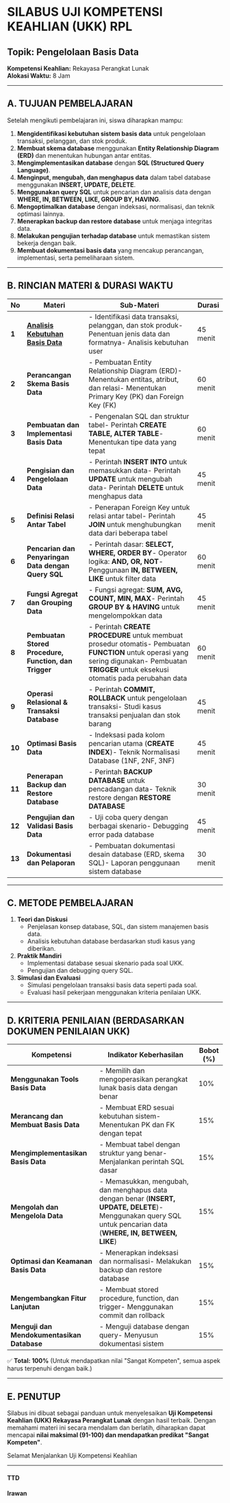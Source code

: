 # **SILABUS UJI KOMPETENSI KEAHLIAN (UKK) RPL**

## **Topik: Pengelolaan Basis Data**

**Kompetensi Keahlian:** Rekayasa Perangkat Lunak\
**Alokasi Waktu:** 8 Jam

---

## **A. TUJUAN PEMBELAJARAN**

Setelah mengikuti pembelajaran ini, siswa diharapkan mampu:

1. **Mengidentifikasi kebutuhan sistem basis data** untuk pengelolaan transaksi, pelanggan, dan stok produk.
2. **Membuat skema database** menggunakan **Entity Relationship Diagram (ERD)** dan menentukan hubungan antar entitas.
3. **Mengimplementasikan database** dengan **SQL (Structured Query Language)**.
4. **Menginput, mengubah, dan menghapus data** dalam tabel database menggunakan **INSERT, UPDATE, DELETE**.
5. **Menggunakan query SQL** untuk pencarian dan analisis data dengan **WHERE, IN, BETWEEN, LIKE, GROUP BY, HAVING**.
6. **Mengoptimalkan database** dengan indeksasi, normalisasi, dan teknik optimasi lainnya.
7. **Menerapkan backup dan restore database** untuk menjaga integritas data.
8. **Melakukan pengujian terhadap database** untuk memastikan sistem bekerja dengan baik.
9. **Membuat dokumentasi basis data** yang mencakup perancangan, implementasi, serta pemeliharaan sistem.

---

## **B. RINCIAN MATERI & DURASI WAKTU**

| **No** | **Materi**                                            | **Sub-Materi**                                                                                                                                                                                 | **Durasi** |
| ------ | ----------------------------------------------------- | ---------------------------------------------------------------------------------------------------------------------------------------------------------------------------------------------- | ---------- |
| **1**  | [**Analisis Kebutuhan Basis Data**](./1/README.MD)                     | - Identifikasi data transaksi, pelanggan, dan stok produk- Penentuan jenis data dan formatnya- Analisis kebutuhan user                                                                         | 45 menit   |
| **2**  | **Perancangan Skema Basis Data**                      | - Pembuatan Entity Relationship Diagram (ERD)- Menentukan entitas, atribut, dan relasi- Menentukan Primary Key (PK) dan Foreign Key (FK)                                                       | 60 menit   |
| **3**  | **Pembuatan dan Implementasi Basis Data**             | - Pengenalan SQL dan struktur tabel- Perintah **CREATE TABLE, ALTER TABLE**- Menentukan tipe data yang tepat                                                                                   | 60 menit   |
| **4**  | **Pengisian dan Pengelolaan Data**                    | - Perintah **INSERT INTO** untuk memasukkan data- Perintah **UPDATE** untuk mengubah data- Perintah **DELETE** untuk menghapus data                                                            | 45 menit   |
| **5**  | **Definisi Relasi Antar Tabel**                       | - Penerapan Foreign Key untuk relasi antar tabel- Perintah **JOIN** untuk menghubungkan data dari beberapa tabel                                                                               | 45 menit   |
| **6**  | **Pencarian dan Penyaringan Data dengan Query SQL**   | - Perintah dasar: **SELECT, WHERE, ORDER BY**- Operator logika: **AND, OR, NOT**- Penggunaan **IN, BETWEEN, LIKE** untuk filter data                                                           | 60 menit   |
| **7**  | **Fungsi Agregat dan Grouping Data**                  | - Fungsi agregat: **SUM, AVG, COUNT, MIN, MAX**- Perintah **GROUP BY & HAVING** untuk mengelompokkan data                                                                                      | 45 menit   |
| **8**  | **Pembuatan Stored Procedure, Function, dan Trigger** | - Perintah **CREATE PROCEDURE** untuk membuat prosedur otomatis- Pembuatan **FUNCTION** untuk operasi yang sering digunakan- Pembuatan **TRIGGER** untuk eksekusi otomatis pada perubahan data | 60 menit   |
| **9**  | **Operasi Relasional & Transaksi Database**           | - Perintah **COMMIT, ROLLBACK** untuk pengelolaan transaksi- Studi kasus transaksi penjualan dan stok barang                                                                                   | 45 menit   |
| **10** | **Optimasi Basis Data**                               | - Indeksasi pada kolom pencarian utama (**CREATE INDEX**)- Teknik Normalisasi Database (1NF, 2NF, 3NF)                                                                                         | 45 menit   |
| **11** | **Penerapan Backup dan Restore Database**             | - Perintah **BACKUP DATABASE** untuk pencadangan data- Teknik restore dengan **RESTORE DATABASE**                                                                                              | 30 menit   |
| **12** | **Pengujian dan Validasi Basis Data**                 | - Uji coba query dengan berbagai skenario- Debugging error pada database                                                                                                                       | 45 menit   |
| **13** | **Dokumentasi dan Pelaporan**                         | - Pembuatan dokumentasi desain database (ERD, skema SQL)- Laporan penggunaan sistem database                                                                                                   | 30 menit   |

---

## **C. METODE PEMBELAJARAN**

1. **Teori dan Diskusi**
   - Penjelasan konsep database, SQL, dan sistem manajemen basis data.
   - Analisis kebutuhan database berdasarkan studi kasus yang diberikan.
2. **Praktik Mandiri**
   - Implementasi database sesuai skenario pada soal UKK.
   - Pengujian dan debugging query SQL.
3. **Simulasi dan Evaluasi**
   - Simulasi pengelolaan transaksi basis data seperti pada soal.
   - Evaluasi hasil pekerjaan menggunakan kriteria penilaian UKK.

---

## **D. KRITERIA PENILAIAN (BERDASARKAN DOKUMEN PENILAIAN UKK)**

| **Kompetensi**                             | **Indikator Keberhasilan**                                                                                                                                      | **Bobot (%)** |
| ------------------------------------------ | --------------------------------------------------------------------------------------------------------------------------------------------------------------- | ------------- |
| **Menggunakan Tools Basis Data**           | - Memilih dan mengoperasikan perangkat lunak basis data dengan benar                                                                                            | 10%           |
| **Merancang dan Membuat Basis Data**       | - Membuat ERD sesuai kebutuhan sistem- Menentukan PK dan FK dengan tepat                                                                                        | 15%           |
| **Mengimplementasikan Basis Data**         | - Membuat tabel dengan struktur yang benar- Menjalankan perintah SQL dasar                                                                                      | 15%           |
| **Mengolah dan Mengelola Data**            | - Memasukkan, mengubah, dan menghapus data dengan benar (**INSERT, UPDATE, DELETE**)- Menggunakan query SQL untuk pencarian data (**WHERE, IN, BETWEEN, LIKE**) | 15%           |
| **Optimasi dan Keamanan Basis Data**       | - Menerapkan indeksasi dan normalisasi- Melakukan backup dan restore database                                                                                   | 15%           |
| **Mengembangkan Fitur Lanjutan**           | - Membuat stored procedure, function, dan trigger- Menggunakan commit dan rollback                                                                              | 15%           |
| **Menguji dan Mendokumentasikan Database** | - Menguji database dengan query- Menyusun dokumentasi sistem                                                                                                    | 15%           |

✅ **Total: 100%** (Untuk mendapatkan nilai "Sangat Kompeten", semua aspek harus terpenuhi dengan baik.)

---

## **E. PENUTUP**

Silabus ini dibuat sebagai panduan untuk menyelesaikan **Uji Kompetensi Keahlian (UKK) Rekayasa Perangkat Lunak** dengan hasil terbaik. Dengan memahami materi ini secara mendalam dan berlatih, diharapkan dapat mencapai **nilai maksimal (91-100) dan mendapatkan predikat "Sangat Kompeten"**.

Selamat Menjalankan Uji Kompetensi Keahlian 

---

#### TTD


#### Irawan